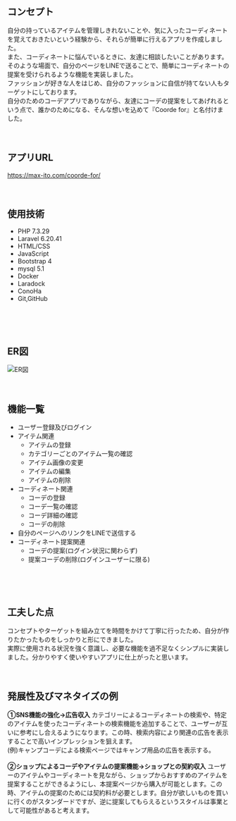 ## コンセプト

自分の持っているアイテムを管理しきれないことや、気に入ったコーディネートを覚えておきたいという経験から、それらが簡単に行えるアプリを作成しました。  
また、コーディネートに悩んでいるときに、友達に相談したいことがあります。そのような場面で、自分のページをLINEで送ることで、簡単にコーディネートの提案を受けられるような機能を実装しました。  
ファッションが好きな人をはじめ、自分のファッションに自信が持てない人もターゲットにしております。  
自分のためのコーデアプリでありながら、友達にコーデの提案をしてあげれるという点で、誰かのためになる、そんな想いを込めて『Coorde for』と名付けました。
<br />
<br />
<br />


## アプリURL

https://max-ito.com/coorde-for/
<br />
<br />
<br />

## 使用技術

- PHP 7.3.29
- Laravel 6.20.41
- HTML/CSS
- JavaScript
- Bootstrap 4
- mysql 5.1
- Docker
- Laradock
- ConoHa
- Git,GitHub
<br />
<br />
<br />


## ER図
![ER図](https://user-images.githubusercontent.com/99465120/154087944-1f51f4fd-803b-4076-aa85-0bdd56757e75.jpg)
<br />
<br />
<br />


## 機能一覧

- ユーザー登録及びログイン
- アイテム関連
    - アイテムの登録
    - カテゴリーごとのアイテム一覧の確認
    - アイテム画像の変更
    - アイテムの編集
    - アイテムの削除
- コーディネート関連
    - コーデの登録
    - コーデ一覧の確認
    - コーデ詳細の確認
    - コーデの削除
- 自分のページへのリンクをLINEで送信する
- コーディネート提案関連
    - コーデの提案(ログイン状況に関わらず)
    - 提案コーデの削除(ログインユーザーに限る)
<br />
<br />
<br />

## 工夫した点

コンセプトやターゲットを組み立てを時間をかけて丁寧に行ったため、自分が作りたかったものをしっかりと形にできました。  
実際に使用される状況を強く意識し、必要な機能を過不足なくシンプルに実装しました。分かりやすく使いやすいアプリに仕上がったと思います。
<br />
<br />
<br />

## 発展性及びマネタイズの例

**①SNS機能の強化→広告収入**
カテゴリーによるコーディネートの検索や、特定のアイテムを使ったコーディネートの検索機能を追加することで、ユーザーが互いに参考にし合えるようになります。この時、検索内容により関連の広告を表示することで高いインプレッションを狙えます。  
(例)キャンプコーデによる検索ページではキャンプ用品の広告を表示する。
<br />
<br />
**②ショップによるコーデやアイテムの提案機能→ショップとの契約収入**
ユーザーのアイテムやコーディネートを見ながら、ショップからおすすめのアイテムを提案することができるようにし、本提案ページから購入が可能とします。この時、アイテムの提案のためには契約料が必要とします。自分が欲しいものを買いに行くのがスタンダードですが、逆に提案してもらえるというスタイルは事業として可能性があると考えます。
